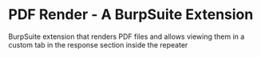 # PDF Render - A BurpSuite Extension

BurpSuite extension that renders PDF files and allows viewing them in a custom tab in the response section inside the repeater
